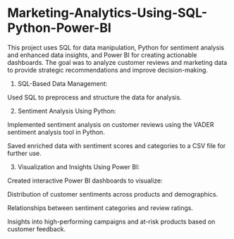 # Marketing-Analytics-Using-SQL-Python-Power-BI

This project uses SQL for data manipulation, Python for sentiment analysis and enhanced data insights, and Power BI for creating actionable dashboards. The goal was to analyze customer reviews and marketing data to provide strategic recommendations and improve decision-making.

1. SQL-Based Data Management:

  Used SQL to preprocess and structure the data for analysis.

2. Sentiment Analysis Using Python:

  Implemented sentiment analysis on customer reviews using the VADER sentiment analysis tool in Python.

  Saved enriched data with sentiment scores and categories to a CSV file for further use.

3. Visualization and Insights Using Power BI:

  Created interactive Power BI dashboards to visualize:

  Distribution of customer sentiments across products and demographics.

  Relationships between sentiment categories and review ratings.

  Insights into high-performing campaigns and at-risk products based on customer feedback.
